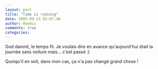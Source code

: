 ```yaml
---
layout: post
title: "Time is running"
date: 2005-09-23 02:07:48
author: Hoedic
comments: true
categories: 
---
```



God damnit, le temps fil. Je voulais dire en avance qu'aujourd'hui était la journée sans voiture mais... c'est passé :)

Quoiqu'il en soit, dans mon cas, ça n'a pas changé grand chose !